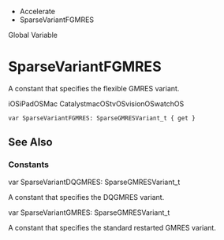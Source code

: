 

- Accelerate
-  SparseVariantFGMRES 

Global Variable

# SparseVariantFGMRES

A constant that specifies the flexible GMRES variant.

iOSiPadOSMac CatalystmacOStvOSvisionOSwatchOS

``` source
var SparseVariantFGMRES: SparseGMRESVariant_t { get }
```

## See Also

### Constants

var SparseVariantDQGMRES: SparseGMRESVariant_t

A constant that specifies the DQGMRES variant.

var SparseVariantGMRES: SparseGMRESVariant_t

A constant that specifies the standard restarted GMRES variant.

